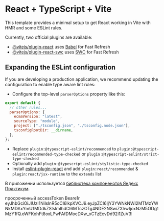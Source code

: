 # React + TypeScript + Vite

This template provides a minimal setup to get React working in Vite with HMR and some ESLint rules.

Currently, two official plugins are available:

- [@vitejs/plugin-react](https://github.com/vitejs/vite-plugin-react/blob/main/packages/plugin-react/README.md) uses [Babel](https://babeljs.io/) for Fast Refresh
- [@vitejs/plugin-react-swc](https://github.com/vitejs/vite-plugin-react-swc) uses [SWC](https://swc.rs/) for Fast Refresh

## Expanding the ESLint configuration

If you are developing a production application, we recommend updating the configuration to enable type aware lint rules:

- Configure the top-level `parserOptions` property like this:

```js
export default {
  // other rules...
  parserOptions: {
    ecmaVersion: "latest",
    sourceType: "module",
    project: ["./tsconfig.json", "./tsconfig.node.json"],
    tsconfigRootDir: __dirname,
  },
};
```

- Replace `plugin:@typescript-eslint/recommended` to `plugin:@typescript-eslint/recommended-type-checked` or `plugin:@typescript-eslint/strict-type-checked`
- Optionally add `plugin:@typescript-eslint/stylistic-type-checked`
- Install [eslint-plugin-react](https://github.com/jsx-eslint/eslint-plugin-react) and add `plugin:react/recommended` & `plugin:react/jsx-runtime` to the `extends` list

В приложении используется [библиотека компоненотов Яндекс Практикум](https://yandex-practicum.github.io/react-developer-burger-ui-components/docs/).

просроченный accessToken
Beare1r eyJhbGciOiJIUzI1NiIsInR5cCI6IkpXVCJ9.eyJpZCI6IjY3YWNkNWI2MTMzYWNkMDAxYmU1MDdkZSIsImlhdCI6MTczOTg4NDE2NSwiZXhwIjoxNzM5ODg1MzY1fQ.oWFKohFt8oxLPwFAfDMocDXw_xCTzEcvDd92i1ZuV3I
